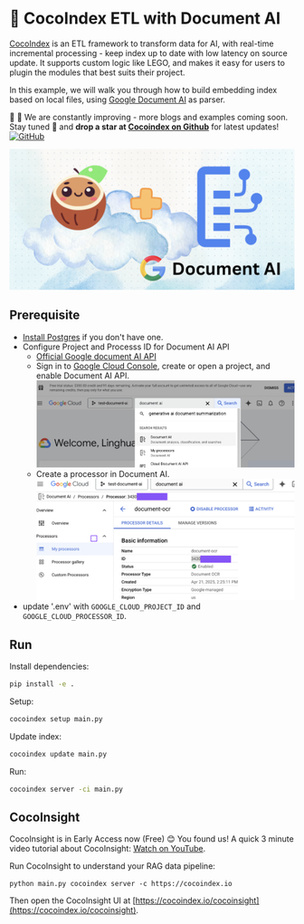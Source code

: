# 🥥 CocoIndex ETL with Document AI 

[CocoIndex](https://cocoindex.io) is an ETL framework to transform data for AI, with real-time incremental processing - keep index up to date with low latency on source update. It supports custom logic like LEGO, and makes it easy for users to plugin the modules that best suits their project.

In this example, we will walk you through how to build embedding index based on local files, using [Google Document AI](https://cloud.google.com/document-ai?hl=en) as parser.

🥥 🌴 We are constantly improving - more blogs and examples coming soon. Stay tuned 👀 and **drop a star at [Cocoindex on Github](https://github.com/cocoindex-io/cocoindex)** for latest updates!
[![GitHub](https://img.shields.io/github/stars/cocoindex-io/cocoindex?color=5B5BD6)](https://github.com/cocoindex-io/cocoindex)

![Use Document AI to parse PDF files in CocoIndex](image/coco-doc-ai.png)

## Prerequisite
- [Install Postgres](https://cocoindex.io/docs/getting_started/installation#-install-postgres) if you don't have one.
- Configure Project and Processs ID for Document AI API
    - [Official Google document AI API](https://cloud.google.com/document-ai/docs/try-docai)
    - Sign in to [Google Cloud Console](https://console.cloud.google.com/), create or open a project, and enable Document AI API. 
      ![Google Cloud Console](image/cloud-console.png)
    - Create a processor in Document AI.
      ![Create a processor in Document AI](image/create-processor.png)
- update '.env' with `GOOGLE_CLOUD_PROJECT_ID` and `GOOGLE_CLOUD_PROCESSOR_ID`.


## Run

Install dependencies:

```bash
pip install -e .
```

Setup:

```bash
cocoindex setup main.py
```

Update index:

```bash
cocoindex update main.py
```

Run:

```bash
cocoindex server -ci main.py
```

## CocoInsight 
CocoInsight is in Early Access now (Free) 😊 You found us! A quick 3 minute video tutorial about CocoInsight: [Watch on YouTube](https://youtu.be/ZnmyoHslBSc?si=pPLXWALztkA710r9).

Run CocoInsight to understand your RAG data pipeline:

```
python main.py cocoindex server -c https://cocoindex.io
```

Then open the CocoInsight UI at [https://cocoindex.io/cocoinsight](https://cocoindex.io/cocoinsight).

